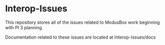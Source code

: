 # Interop-Issues

This repository stores all of the issues related to ModusBox work beginning with PI 3 planning.

Documentation related to these issues are located at Interop-Issues/docs
